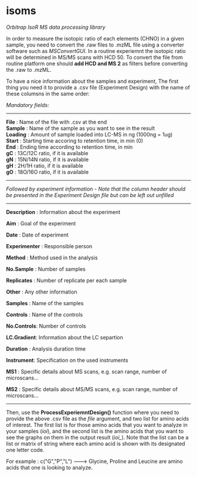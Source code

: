 # isoms
*Orbitrap IsoR MS data processing library*

In order to measure the isotopic ratio of each elements (CHNO) in a given sample, you need to convert the .raw files to .mzML file using a converter software such as _MSConvertGUI_. In a routine experiemnt the isotopic ratio will be determined in MS/MS scans with HCD 50. To convert the file from routine platform one should __add HCD and MS 2__ as filters before converting the .raw to .mzML.

To have a nice information about the samples and experiment, The first thing you need it to provide a .csv file (Experiment Design) with the name of these columsns in the same order:

_Mandatory fields:_
***
__File__ : Name of the file with .csv at the end  
__Sample__ : Name of the sample as you want to see in the result  
__Loading__ : Amount of sample loaded into LC-MS in ng (1000ng = 1ug)  
__Start__ : Starting time accoring to retention time, in min (0)  
__End__ : Ending time according to retention time, in min  
__gC__ : 13C/12C ratio, if it is available  
__gN__ : 15N/14N ratio, if it is available  
__gH__ : 2H/1H ratio, if it is available  
__gO__ : 18O/16O ratio, if it is available  
***
_Followed by experiment information - Note that the column header should be presented in the Experiment Design file but can be left out unfilled_
***
__Description__ : Information about the experiment

__Aim__ : Goal of the experiment

__Date__ : Date of experiment

__Experimenter__ : Responsible person

__Method__ : Method used in the analysis

__No.Sample__ : Number of samples

__Replicates__ : Number of replicate per each sample

__Other__ : Any other information

__Samples__ : Name of the samples

__Controls__ : Name of the controls

__No.Controls__: Number of controls

__LC.Gradient__: Information about the LC separtion

__Duration__ : Analysis duration time

__Instrument__: Specification on the used instruments

__MS1__ : Specific details about MS scans, e.g. scan range, number of microscans...

__MS2__ : Specific details about MS/MS scans, e.g. scan range, number of microscans...
***

Then, use the __ProcessExperiemntDesign()__ function where you need to provide the above .csv file as the _file_ argument, and two list for amino acids of interest. The first list is for those amino acids that you want to analyze in your samples (_ioi_), and the second list is the amino acids that you want to see the graphs on them in the output result (*ioi_*). Note that the list can be a list or matrix of string where each amino acid is shown with its designated one letter code. 

For example : c("G","P","L") ---> Glycine, Proline and Leucine are amino acids that one is looking to analyze.


